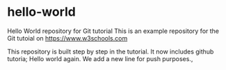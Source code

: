 # hello-world
Hello World repository for Git tutorial
This is an example repository for the Git tutoial on https://www.w3schools.com

This repository is built step by step in the tutorial.
It now includes github tutoria;
Hello world again.
We add a new line for push purposes.,
